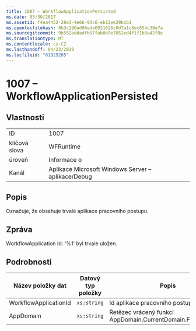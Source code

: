 ```yaml
---
title: 1007 – WorkflowApplicationPersisted
ms.date: 03/30/2017
ms.assetid: f4ea4452-28e3-4e66-93c6-eb12ee29bcb1
ms.openlocfilehash: 0b3c290ad06eda6921626c0d7a1c8ec854c30e7a
ms.sourcegitcommit: 9b552addadfb57fab0b9e7852ed4f1f1b8a42f8e
ms.translationtype: MT
ms.contentlocale: cs-CZ
ms.lasthandoff: 04/23/2019
ms.locfileid: "61925265"
---
```

# <a name="1007---workflowapplicationpersisted"></a>1007 – WorkflowApplicationPersisted
## <a name="properties"></a>Vlastnosti  
  
|||  
|-|-|  
|ID|1007|  
|klíčová slova|WFRuntime|  
|úroveň|Informace o|  
|Kanál|Aplikace Microsoft Windows Server – aplikace/Debug|  
  
## <a name="description"></a>Popis  
 Označuje, že obsahuje trvalé aplikace pracovního postupu.  
  
## <a name="message"></a>Zpráva  
 WorkflowApplication Id: '%1' byl trvale uložen.  
  
## <a name="details"></a>Podrobnosti  
  
|Název položky dat|Datový typ položky|Popis|  
|--------------------|--------------------|-----------------|  
|WorkflowApplicationId|`xs:string`|Id aplikace pracovního postupu|  
|AppDomain|`xs:string`|Řetězec vrácený funkcí AppDomain.CurrentDomain.FriendlyName.|
